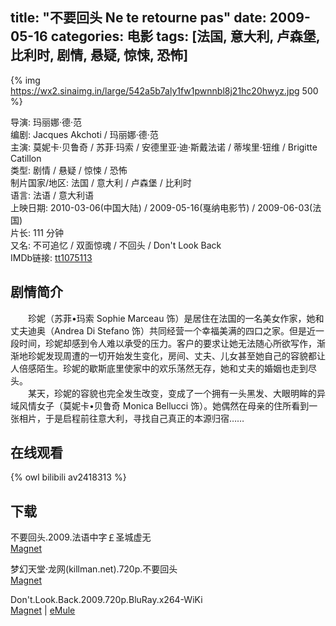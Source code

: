 title: "不要回头 Ne te retourne pas"
date: 2009-05-16
categories: 电影
tags: [法国, 意大利, 卢森堡, 比利时, 剧情, 悬疑, 惊悚, 恐怖]
---
{% img https://wx2.sinaimg.in/large/542a5b7aly1fw1pwnnbl8j21hc20hwyz.jpg 500 %}

导演: 玛丽娜·德·范  
编剧: Jacques Akchoti / 玛丽娜·德·范  
主演: 莫妮卡·贝鲁奇 / 苏菲·玛索 / 安德里亚·迪·斯戴法诺 / 蒂埃里·钮维 / Brigitte Catillon  
类型: 剧情 / 悬疑 / 惊悚 / 恐怖  
制片国家/地区: 法国 / 意大利 / 卢森堡 / 比利时  
语言: 法语 / 意大利语  
上映日期: 2010-03-06(中国大陆) / 2009-05-16(戛纳电影节) / 2009-06-03(法国)  
片长: 111 分钟  
又名: 不可追忆 / 双面惊魂 / 不回头 / Don't Look Back  
IMDb链接: [tt1075113](http://www.imdb.com/title/tt1075113)

## 剧情简介
　　珍妮（苏菲•玛索 Sophie Marceau 饰）是居住在法国的一名美女作家，她和丈夫迪奥（Andrea Di Stefano 饰）共同经营一个幸福美满的四口之家。但是近一段时间，珍妮却感到令人难以承受的压力。客户的要求让她无法随心所欲写作，渐渐地珍妮发现周遭的一切开始发生变化，房间、丈夫、儿女甚至她自己的容貌都让人倍感陌生。珍妮的歇斯底里使家中的欢乐荡然无存，她和丈夫的婚姻也走到尽头。  
　　某天，珍妮的容貌也完全发生改变，变成了一个拥有一头黑发、大眼明眸的异域风情女子（莫妮卡•贝鲁奇 Monica Bellucci 饰）。她偶然在母亲的住所看到一张相片，于是启程前往意大利，寻找自己真正的本源归宿……

## 在线观看
{% owl bilibili av2418313 %}

## 下载
不要回头.2009.法语中字￡圣城虚无  
[Magnet](magnet:?xt=urn:btih:3D576016DB1A8E84EC4795E796640C3D2193CB61)

梦幻天堂·龙网(killman.net).720p.不要回头  
[Magnet](magnet:?xt=urn:btih:7B97A96760E914BA3BB61FD26585FDCA1A620889)

Don't.Look.Back.2009.720p.BluRay.x264-WiKi  
[Magnet](magnet:?xt=urn:btih:CBCCFA448D058274FCD82888C1B8E4D77D3DFC17) | [eMule](ed2k://|file|Don't.Look.Back.2009.720p.BluRay.x264-WiKi.mkv|4695654625|2A73756581BD961F13D14D778B0F089B|h=EXUZCJNTZDOSW3ZZAKO43NREWSU4JJVD|/)
